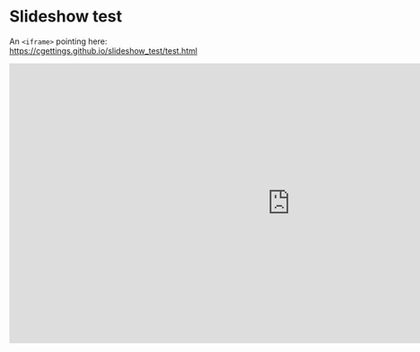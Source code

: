 # Slideshow test

An `<iframe>` pointing here: https://cgettings.github.io/slideshow_test/test.html
  
<iframe src="https://cgettings.github.io/slideshow_test/test.html"  height="500" width="1000" style="border:none;"></iframe>

